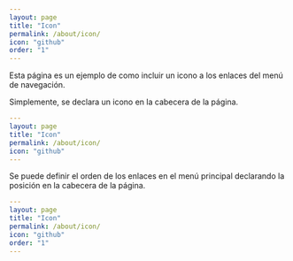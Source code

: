 ```yaml
---
layout: page
title: "Icon"
permalink: /about/icon/
icon: "github"
order: "1"
---
```


Esta página es un ejemplo de como incluir un icono a los enlaces del menú de
navegación.

Simplemente, se declara un icono en la cabecera de la página.

``` yaml
---
layout: page
title: "Icon"
permalink: /about/icon/
icon: "github"
---
```

Se puede definir el orden de los enlaces en el menú principal declarando la
posición en la cabecera de la página.

``` yaml
---
layout: page
title: "Icon"
permalink: /about/icon/
icon: "github"
order: "1"
---
```
